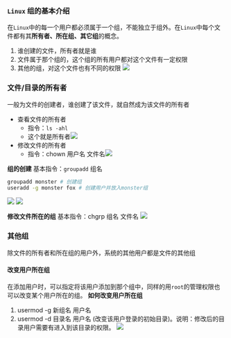 ### `Linux` 组的基本介绍
在`Linux`中的每一个用户都必须属于一个组，不能独立于组外。在`Linux`中每个文件都有其**所有者、所在组、其它组**的概念。
1. 谁创建的文件，所有者就是谁
2. 文件属于那个组的，这个组的所有用户都对这个文件有一定权限
3. 其他的组，对这个文件也有不同的权限
![](https://markdown-ft.oss-cn-shenzhen.aliyuncs.com/image-for-typora/20221108164612.png)

### 文件/目录的所有者
一般为文件的创建者，谁创建了该文件，就自然成为该文件的所有者
- 查看文件的所有者
	- 指令：`ls -ahl`
	- 这个就是所有者![](https://markdown-ft.oss-cn-shenzhen.aliyuncs.com/image-for-typora/20221108164151.png)
- 修改文件的所有者
	- 指令：chown 用户名 文件名![](https://markdown-ft.oss-cn-shenzhen.aliyuncs.com/image-for-typora/20221108164332.png)

**组的创建**
基本指令：`groupadd` 组名
```bash
groupadd monster # 创建组
useradd -g monster fox # 创建用户并放入monster组
```
![](https://markdown-ft.oss-cn-shenzhen.aliyuncs.com/image-for-typora/20221108164554.png)
![](https://markdown-ft.oss-cn-shenzhen.aliyuncs.com/image-for-typora/20221108164900.png)

**修改文件所在的组**
基本指令：chgrp 组名 文件名
![](https://markdown-ft.oss-cn-shenzhen.aliyuncs.com/image-for-typora/20221108165255.png)

### 其他组
除文件的所有者和所在组的用户外，系统的其他用户都是文件的其他组

#### 改变用户所在组
在添加用户时，可以指定将该用户添加到那个组中，同样的用`root`的管理权限也可以改变某个用户所在的组。
**如何改变用户所在组**
1. usermod -g 新组名 用户名
2. usermod -d 目录名 用户名 (改变该用户登录的初始目录)。说明：修改后的目录用户需要有进入到该目录的权限。
![](https://markdown-ft.oss-cn-shenzhen.aliyuncs.com/image-for-typora/20221108165939.png)
